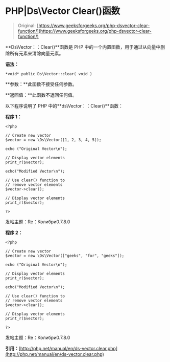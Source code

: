 # PHP|Ds\Vector Clear()函数

> Original: [https://www.geeksforgeeks.org/php-dsvector-clear-function/](https://www.geeksforgeeks.org/php-dsvector-clear-function/)

**Ds\Vector：：Clear()**函数是 PHP 中的一个内置函数，用于通过从向量中删除所有元素来清除向量元素。

**语法：**

```
*void* public Ds\Vector::clear( void )
```

**参数：**此函数不接受任何参数。

**返回值：**此函数不返回任何值。

以下程序说明了 PHP 中的**ds\Vector：：Clear()**函数：

**程序 1：**

```
<?php

// Create new vector
$vector = new \Ds\Vector([1, 2, 3, 4, 5]);

echo ("Original Vector\n");

// Display vector elements
print_r($vector);

echo("Modified Vector\n");

// Use clear() function to 
// remove vector elements
$vector->clear();

// Display vector elements
print_r($vector);

?> 
```

发帖主题：Re：Колибри0.7.8.0

**程序 2：**

```
<?php

// Create new vector
$vector = new \Ds\Vector(["geeks", "for", "geeks"]);

echo ("Original Vector\n");

// Display vector elements
print_r($vector);

echo("Modified Vector\n");

// Use clear() function to 
// remove vector elements
$vector->clear();

// Display vector elements
print_r($vector);

?> 
```

发帖主题：Re：Колибри0.7.8.0

**引用：**[http://php.net/manual/en/ds-vector.clear.php](http://php.net/manual/en/ds-vector.clear.php)